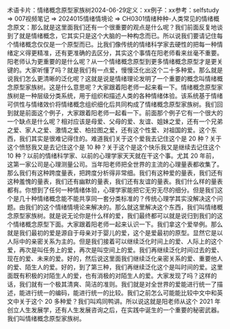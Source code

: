 

术语卡片：情绪概念原型家族树2024-06-29定义：xx例子：xx参考：selfstudy => 007视频笔记 => 2024015情绪情境论 => CH0301情绪种种-人类常见的情绪概念原文：那么就是这里面我们还有一个很重要的观点是什么呢？我们前面反复地谈到了就是情绪概念，它其实只是这个大脑的一种构念而已。所以说我们要请记住每个情绪概念仅仅是一个原型而已。比我们像传统的情绪科学家去硬性的把每一种情绪定义得更精准，还有更准确的去区分，其实这个事情在阳老师看来丝毫不重要。阳老师认为更重要的是什么呢？从一个情绪概念原型到更多情绪概念原型才是更关键的。大家听懂了吗？就是我们有一点爱，慢慢泛化出这个二十多种爱。那么就是说我们怎么更清晰的泛化呢？这就是说是情绪理论发明了一个重要的概念叫情绪概念原型家族树。这是什么意思呢？大家跟着阳老师一起来看一下。情绪概念原型家族树是一种层级分类系统，用于组织和描述人类的各种情绪体验。该系统基于情绪可供性与情绪效价将情绪概念组织细化后共同构成了情绪概念原型家族树。我们回到就是前面这个例子，大家跟着阳老师一起看一下。前面那个例子它有一个很大的一个缺点是什么呢？相对应该是母爱、父母的爱、友谊、姐妹之爱，还有一个兄弟之爱、家人之爱、激情之爱、柏拉图之爱，还有这个性爱、对祖国的爱。这个东西，我们其实是很难记得住的。难道我们关于这个爱我去记住这个是 20 种？关于这个愤怒我又是去记住这个是 10 种？关于这个是这个快乐我又是继续去记住这个 10 种？以前的情绪科学家、以前的心理学家天天就在干这个事。尤其 20 年前，这第一家公司是心理测量公司。当年阳老师把全世界的主流的心理量表都收集了。那么我们有这种跨度量表，把跨度分析得非常细。我们有这种爱的量表，我们还有这种羞愧的量表，我们还有幽默的量表，我们还有友谊的量表。我们什么样的量表都有。你想到了任何一种情绪体验，心理学家能把它无穷无尽的细分。但是我们这个是几十种情绪概念能不能共享同一套分类标准的？传统心理学其实没解决这个问题。由我们的这个情绪情境论来解决的。那么就这里解决这个东西，我们叫情绪概念原型家族树。就是说无论你是什么样的爱，我们最终都可以就是说归到我们的这个情绪概念原型下面。大家跟着阳老师一起来认识一下。我们拿这个爱举例。那么就是我们最初的爱是源自于母亲对于婴儿的爱，这个是爱最初的原型。显然它是以人际中的亲密关系为主的。但是我们接着可以继续泛化时间上的爱、人际上的这个爱，再次是叫任务上的爱，再次是叫空间上的爱。我们再继续泛化时间过去的爱、现在的爱、未来的爱。好的，然后说这里面我们继续泛化亲密关系的爱、重要他人的爱、陌生人的爱。好的，到了第三种，我们再继续泛化这个是叫时间的爱。这里面既有积极的对陌生人的爱，也有消极的对陌生人的爱。大家发现了吗？这样的话，我们就有一个极其清爽、简洁的准则。我们就是对全世界的爱能进行统一了描述，能进行统一的编码，能进行统一的比较。我们之前怎么可能能比较中文中和英文中关于这个 20 多种爱？我们叫鸡同鸭讲。所以说这就是阳老师从这个 2021 年创立人生发展学，还有人生发展咨询之后，在实践中诞生的一个重要的秘密武器。我们叫情绪概念原型家族树。